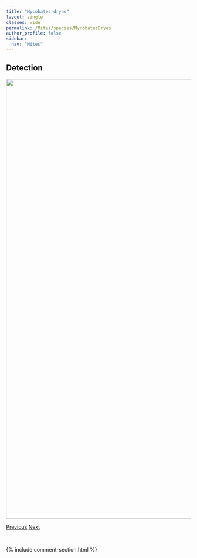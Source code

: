 ```yaml
---
title: "Mycobates dryas"
layout: single
classes: wide
permalink: /Mites/species/MycobatesDryas
author_profile: false
sidebar:
  nav: "Mites"
---
```


<h2>Detection</h2>

<a href="https://drive.google.com/uc?export=view&id=1tJbd0afrmUXo9kUus5jjf8Ad2tkSh5Xs">
<img src="https://drive.google.com/uc?export=view&id=1tJbd0afrmUXo9kUus5jjf8Ad2tkSh5Xs" height = "1200" width = "800">
</a>


<a href="/DevelopmentWebsite/Mites/species/MycobatesAltus" class="pagination--pager" title="Mycobates altus">Previous</a> <a href="/DevelopmentWebsite/Mites/species/MycobatesIncurvatus" class="pagination--pager" title="Mycobates incurvatus">Next</a>

<p>&nbsp;</p>

{% include comment-section.html %}
